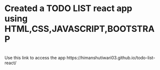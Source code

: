 # Created a TODO LIST react app using HTML,CSS,JAVASCRIPT,BOOTSTRAP
<br>
Use this link to access the app https://himanshutiwari03.github.io/todo-list-react/